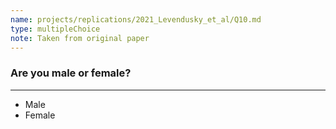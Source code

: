 ```yaml
---
name: projects/replications/2021_Levendusky_et_al/Q10.md
type: multipleChoice
note: Taken from original paper
---
```


### Are you male or female?


---

- Male
- Female